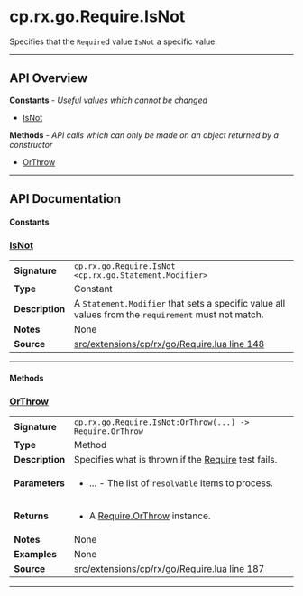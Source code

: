 # cp.rx.go.Require.IsNot

Specifies that the `Require`d value `IsNot` a specific value.

---

## API Overview
**Constants** - _Useful values which cannot be changed_
 * [IsNot](#isnot)

**Methods** - _API calls which can only be made on an object returned by a constructor_
 * [OrThrow](#orthrow)


---

## API Documentation

#### Constants


### [IsNot](#isnot)

|                                             |                                                                                     |
| --------------------------------------------|-------------------------------------------------------------------------------------|
| **Signature**                               | `cp.rx.go.Require.IsNot <cp.rx.go.Statement.Modifier>`                                                                    |
| **Type**                                    | Constant                                                                     |
| **Description**                             | A `Statement.Modifier` that sets a specific value all values from the `requirement` must not match.                                                                     |
| **Notes**                                   | None |
| **Source**                                  | [src/extensions/cp/rx/go/Require.lua line 148](https://github.com/CommandPost/CommandPost/blob/develop/src/extensions/cp/rx/go/Require.lua#L148) |

---

#### Methods


### [OrThrow](#orthrow)

|                                             |                                                                                     |
| --------------------------------------------|-------------------------------------------------------------------------------------|
| **Signature**                               | `cp.rx.go.Require.IsNot:OrThrow(...) -> Require.OrThrow`                                                                    |
| **Type**                                    | Method                                                                     |
| **Description**                             | Specifies what is thrown if the [Require](cp.rx.go.Require.md) test fails.                                                                     |
| **Parameters**                              | <ul><li>...  - The list of `resolvable` items to process.</li></ul> |
| **Returns**                                 | <ul><li>A [Require.OrThrow](cp.rx.go.Require.OrThrow.md) instance.</li></ul>          |
| **Notes**                                   | None |
| **Examples**                                | None |
| **Source**                                  | [src/extensions/cp/rx/go/Require.lua line 187](https://github.com/CommandPost/CommandPost/blob/develop/src/extensions/cp/rx/go/Require.lua#L187) |

---

